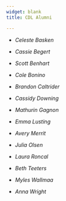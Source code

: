 ```yaml
---
widget: blank
title: CDL Alumni

---
```




- *Celeste Basken*

- *Cassie Begert* 

- *Scott Benhart* 

- *Cole Bonino* 

- *Brandon Caltrider* 

- *Cassidy Downing* 

- *Mathurin Gagnon* 

- *Emma Lusting* 

- *Avery Merrit* 

- *Julia Olsen* 

- *Laura Roncal*

- *Beth Teeters* 

- *Myles Wallmaa* 

- *Anna Wright* 

